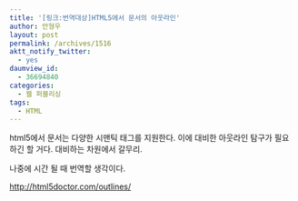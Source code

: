 ```yaml
---
title: '[링크:번역대상]HTML5에서 문서의 아웃라인'
author: 안형우
layout: post
permalink: /archives/1516
aktt_notify_twitter:
  - yes
daumview_id:
  - 36694840
categories:
  - 웹 퍼블리싱
tags:
  - HTML
---
```

html5에서 문서는 다양한 시맨틱 태그를 지원한다. 이에 대비한 아웃라인 탐구가 필요하긴 할 거다. 대비하는 차원에서 갈무리. 

나중에 시간 될 때 번역할 생각이다. 

http://html5doctor.com/outlines/